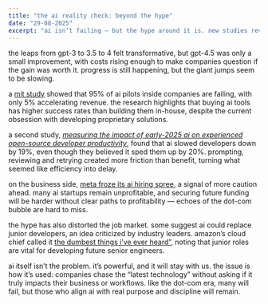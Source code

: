 ```yaml
---
title: "the ai reality check: beyond the hype"
date: "29-08-2025"
excerpt: "ai isn’t failing — but the hype around it is. new studies reveal that 95% of corporate pilots stall, developers are actually slowed down, and many startups remain unprofitable. the problem isn’t the technology itself, but how we’re using it."
---
```


the leaps from gpt-3 to 3.5 to 4 felt transformative, but gpt-4.5 was only a small improvement, with costs rising enough to make companies question if the gain was worth it. progress is still happening, but the giant jumps seem to be slowing.

a [mit study](https://fortune.com/2025/08/18/mit-report-95-percent-generative-ai-pilots-at-companies-failing-cfo/) showed that 95% of ai pilots inside companies are failing, with only 5% accelerating revenue. the research highlights that buying ai tools has higher success rates than building them in-house, despite the current obsession with developing proprietary solutions.

a second study, [_measuring the impact of early-2025 ai on experienced open-source developer productivity_](https://arxiv.org/abs/2507.09089), found that ai slowed developers down by 19%, even though they believed it sped them up by 20%. prompting, reviewing and retrying created more friction than benefit, turning what seemed like efficiency into delay.

on the business side, [meta froze its ai hiring spree](https://www.cnbc.com/2025/08/21/meta-brakes-massive-ai-talent-recruitment-spending-spree-mark-zuckerberg-tbd-superintelligence-lab.html), a signal of more caution ahead. many ai startups remain unprofitable, and securing future funding will be harder without clear paths to profitability — echoes of the dot-com bubble are hard to miss.

the hype has also distorted the job market. some suggest ai could replace junior developers, an idea criticized by industry leaders. amazon’s cloud chief called it [the dumbest things i’ve ever heard”](https://www.techradar.com/pro/the-dumbest-thing-ive-ever-heard-aws-ceo-slams-plans-for-ai-to-replace-junior-human-workers), noting that junior roles are vital for developing future senior engineers.

ai itself isn’t the problem. it’s powerful, and it will stay with us. the issue is how it’s used: companies chase the “latest technology” without asking if it truly impacts their business or workflows. like the dot-com era, many will fail, but those who align ai with real purpose and discipline will remain.
